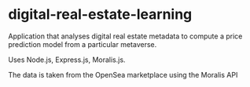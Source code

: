 # digital-real-estate-learning

Application that analyses digital real estate metadata to compute a price prediction model from a particular metaverse. 

Uses Node.js, Express.js, Moralis.js.

The data is taken from the OpenSea marketplace using the Moralis API
